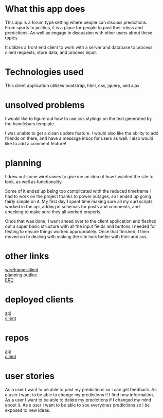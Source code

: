 # What this app does
This app is a forum type setting where people can discuss predictions. From sports to politics, it is a place for people to post their ideas and predictions. As well as engage in discussion with other users about these topics.

It utilizes a front end client to work with a server and database to process client requests, store data, and process input.

# Technologies used

This client application utilizes bootstrap, html, css, jquery, and ajax.

# unsolved problems
 I would like to figure out how to use css stylings on the text generated by the handlebars template.

 I was unable to get a clean update feature. I would also like the ability to add friends on there, and have a message inbox for users as well. I also would like to add a comment feature!

# planning
I drew out some wireframes to give me an idea of how I wanted the site to look, as well as functionality.

Some of it ended up being too complicated with the reduced timeframe I had to work on the project thanks to power outages, so I ended up going fairly simple on it. My first day I spent time making sure all my curl scripts worked in the api, adding in schemas for posts and comments, and checking to make sure they all worked properly.

Once that was done, I went ahead over to the client application and fleshed out a super basic structure with all the input fields and buttons I needed for testing to ensure things worked appropriately. Once that finished, I then moved on to dealing with making the site look better with html and css.

# other links
[wireframe-client](https://imgur.com/a/9MS3NGE)  \
[planning outline](https://imgur.com/a/CJXrm6F)  \
[ERD](https://imgur.com/a/WGuOzlP)  

# deployed clients
[api](https://toldyaso.herokuapp.com)  \
[client](skmidk.github.io/toldyaso-client/)

# repos
[api](https://github.com/skmidk/ToldYaSo)  \
[client](https://github.com/skmidk/toldYaSo-client)

# user stories
As a user I want to be able to post my predictions so I can get feedback.
As a user I want to be able to change my predictions if I find new information.
As a user I want to be able to delete my predictions if I changed my mind about it.
As a user I want to be able to see everyones predictions so I be exposed to new ideas.
